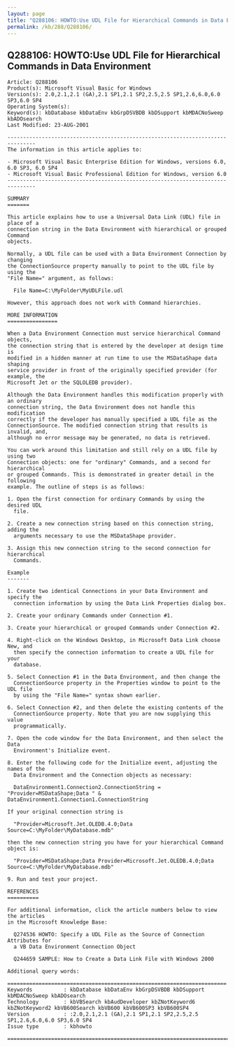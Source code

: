 ```yaml
---
layout: page
title: "Q288106: HOWTO:Use UDL File for Hierarchical Commands in Data Environment"
permalink: /kb/288/Q288106/
---
```


## Q288106: HOWTO:Use UDL File for Hierarchical Commands in Data Environment

	Article: Q288106
	Product(s): Microsoft Visual Basic for Windows
	Version(s): 2.0,2.1,2.1 (GA),2.1 SP1,2.1 SP2,2.5,2.5 SP1,2.6,6.0,6.0 SP3,6.0 SP4
	Operating System(s): 
	Keyword(s): kbDatabase kbDataEnv kbGrpDSVBDB kbDSupport kbMDACNoSweep kbADOsearch
	Last Modified: 23-AUG-2001
	
	-------------------------------------------------------------------------------
	The information in this article applies to:
	
	- Microsoft Visual Basic Enterprise Edition for Windows, versions 6.0, 6.0 SP3, 6.0 SP4 
	- Microsoft Visual Basic Professional Edition for Windows, version 6.0 
	-------------------------------------------------------------------------------
	
	SUMMARY
	=======
	
	This article explains how to use a Universal Data Link (UDL) file in place of a
	connection string in the Data Environment with hierarchical or grouped Command
	objects.
	
	Normally, a UDL file can be used with a Data Environment Connection by changing
	the ConnectionSource property manually to point to the UDL file by using the
	"File Name=" argument, as follows:
	
	  File Name=C:\MyFolder\MyUDLFile.udl
	
	However, this approach does not work with Command hierarchies.
	
	MORE INFORMATION
	================
	
	When a Data Environment Connection must service hierarchical Command objects,
	the connection string that is entered by the developer at design time is
	modified in a hidden manner at run time to use the MSDataShape data shaping
	service provider in front of the originally specified provider (for example, the
	Microsoft Jet or the SQLOLEDB provider).
	
	Although the Data Environment handles this modification properly with an ordinary
	connection string, the Data Environment does not handle this modification
	correctly if the developer has manually specified a UDL file as the
	ConnectionSource. The modified connection string that results is invalid, and,
	although no error message may be generated, no data is retrieved.
	
	You can work around this limitation and still rely on a UDL file by using two
	Connection objects: one for "ordinary" Commands, and a second for hierarchical
	or grouped Commands. This is demonstrated in greater detail in the following
	example. The outline of steps is as follows:
	
	1. Open the first connection for ordinary Commands by using the desired UDL
	  file.
	
	2. Create a new connection string based on this connection string, adding the
	  arguments necessary to use the MSDataShape provider.
	
	3. Assign this new connection string to the second connection for hierarchical
	  Commands.
	
	Example
	-------
	
	1. Create two identical Connections in your Data Environment and specify the
	  connection information by using the Data Link Properties dialog box.
	
	2. Create your ordinary Commands under Connection #1.
	
	3. Create your hierarchical or grouped Commands under Connection #2.
	
	4. Right-click on the Windows Desktop, in Microsoft Data Link choose New, and
	  then specify the connection information to create a UDL file for your
	  database.
	
	5. Select Connection #1 in the Data Environment, and then change the
	  ConnectionSource property in the Properties window to point to the UDL file
	  by using the "File Name=" syntax shown earlier.
	
	6. Select Connection #2, and then delete the existing contents of the
	  ConnectionSource property. Note that you are now supplying this value
	  programmatically.
	
	7. Open the code window for the Data Environment, and then select the Data
	  Environment's Initialize event.
	
	8. Enter the following code for the Initialize event, adjusting the names of the
	  Data Environment and the Connection objects as necessary:
	
	  DataEnvironment1.Connection2.ConnectionString = "Provider=MSDataShape;Data " & DataEnvironment1.Connection1.ConnectionString
	
	If your original connection string is
	
	  "Provider=Microsoft.Jet.OLEDB.4.0;Data Source=C:\MyFolder\MyDatabase.mdb"
	
	then the new connection string you have for your hierarchical Command object is:
	
	  "Provider=MSDataShape;Data Provider=Microsoft.Jet.OLEDB.4.0;Data Source=C:\MyFolder\MyDatabase.mdb"
	
	9. Run and test your project.
	
	REFERENCES
	==========
	
	For additional information, click the article numbers below to view the articles
	in the Microsoft Knowledge Base:
	
	  Q274536 HOWTO: Specify a UDL File as the Source of Connection Attributes for
	  a VB Data Environment Connection Object
	
	  Q244659 SAMPLE: How to Create a Data Link File with Windows 2000
	
	Additional query words:
	
	======================================================================
	Keywords          : kbDatabase kbDataEnv kbGrpDSVBDB kbDSupport kbMDACNoSweep kbADOsearch 
	Technology        : kbVBSearch kbAudDeveloper kbZNotKeyword6 kbZNotKeyword2 kbVB600Search kbVB600 kbVB600SP3 kbVB600SP4
	Version           : :2.0,2.1,2.1 (GA),2.1 SP1,2.1 SP2,2.5,2.5 SP1,2.6,6.0,6.0 SP3,6.0 SP4
	Issue type        : kbhowto
	
	=============================================================================
	
